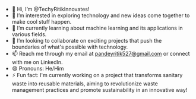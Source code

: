 - 👋 Hi, I’m @TechyRitikInnovates!
- 👀 I’m interested in exploring technology and new ideas come together to make cool stuff happen.
- 🌱 I’m currently learning about machine learning and its applications in various fields.
- 💞️ I’m looking to collaborate on exciting projects that push the boundaries of what's possible with technology.
- 📫 Reach me through my email at pandeyritik527@gmail.com or connect with me on LinkedIn.
- 😄 Pronouns: He/Him
- ⚡ Fun fact: I'm currently working on a project that transforms sanitary waste into reusable materials, aiming
     to revolutionize waste management practices and promote sustainability in an innovative way!
